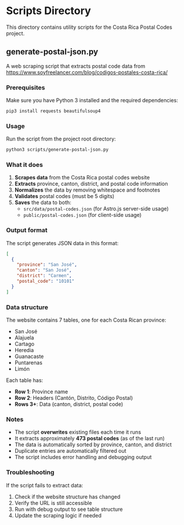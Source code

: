 # Scripts Directory

This directory contains utility scripts for the Costa Rica Postal Codes project.

## generate-postal-json.py

A web scraping script that extracts postal code data from https://www.soyfreelancer.com/blog/codigos-postales-costa-rica/

### Prerequisites

Make sure you have Python 3 installed and the required dependencies:

```bash
pip3 install requests beautifulsoup4
```

### Usage

Run the script from the project root directory:

```bash
python3 scripts/generate-postal-json.py
```

### What it does

1. **Scrapes data** from the Costa Rica postal codes website
2. **Extracts** province, canton, district, and postal code information
3. **Normalizes** the data by removing whitespace and footnotes
4. **Validates** postal codes (must be 5 digits)
5. **Saves** the data to both:
   - `src/data/postal-codes.json` (for Astro.js server-side usage)
   - `public/postal-codes.json` (for client-side usage)

### Output format

The script generates JSON data in this format:

```json
[
  {
    "province": "San José",
    "canton": "San José", 
    "district": "Carmen",
    "postal_code": "10101"
  }
]
```

### Data structure

The website contains 7 tables, one for each Costa Rican province:
- San José
- Alajuela  
- Cartago
- Heredia
- Guanacaste
- Puntarenas
- Limón

Each table has:
- **Row 1**: Province name
- **Row 2**: Headers (Cantón, Distrito, Código Postal)
- **Rows 3+**: Data (canton, district, postal code)

### Notes

- The script **overwrites** existing files each time it runs
- It extracts approximately **473 postal codes** (as of the last run)
- The data is automatically sorted by province, canton, and district
- Duplicate entries are automatically filtered out
- The script includes error handling and debugging output

### Troubleshooting

If the script fails to extract data:
1. Check if the website structure has changed
2. Verify the URL is still accessible
3. Run with debug output to see table structure
4. Update the scraping logic if needed 